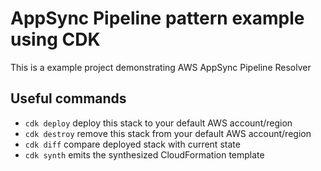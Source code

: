 # AppSync Pipeline pattern example using CDK

This is a example project demonstrating AWS AppSync Pipeline Resolver

## Useful commands

 * `cdk deploy`      deploy this stack to your default AWS account/region
 * `cdk destroy`     remove this stack from your default AWS account/region
 * `cdk diff`        compare deployed stack with current state
 * `cdk synth`       emits the synthesized CloudFormation template

